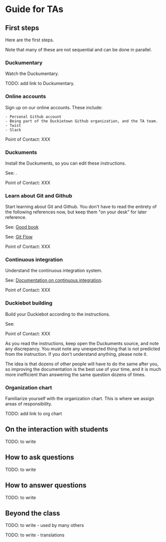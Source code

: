 # Guide for TAs

## First steps

Here are the first steps.

Note that many of these are not sequential and can be done in parallel.

### Duckumentary

Watch the Duckumentary.

TODO: add link to Duckumentary.

### Online accounts

Sign up on our online accounts. These include:

    - Personal Github account
    - Being part of the Duckietown Github organization, and the TA team.
    - Twist
    - Slack

Point of Contact: XXX

### Duckuments

Install the Duckuments, so you can edit these instructions.

See: [](#contribute).

Point of Contact: XXX

### Learn about Git and Github

Start learning about Git and Github. You don't have to read the entirety of the
following references now, but keep them "on your desk" for later reference.

See: [Good book](https://git-scm.com/book/en/v2)

See: [Git Flow](http://nvie.com/posts/a-successful-git-branching-model/)

Point of Contact: XXX

### Continuous integration

Understand the continuous integration system.

See: [Documentation on continuous integration](#continuous-integration).

Point of Contact: XXX

### Duckiebot building

Build your Duckiebot according to the instructions.

See: [](#building-duckiebot)

Point of Contact: XXX

As you read the instructions, keep open the Duckuments source, and note any
discrepancy. You must note any unexpected thing that is not predicted from the
instruction. If you don't understand anything, please note it.

The idea is that dozens of other people will have to do the same after you, so
improving the documentation is the best use of your time, and it is much more
inefficient than answering the same question dozens of times.

### Organization chart

Familiarize yourself with the organization chart. This is where we assign areas
of responsibility.

TODO: add link to org chart

## On the interaction with students

TODO: to write

## How to ask questions

TODO: to write

## How to answer questions

TODO: to write

## Beyond the class

TODO: to write - used by many others

TODO: to write - translations
